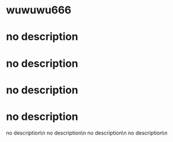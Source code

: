 # wuwuwu666
# no description
# no description
# no description
# no description
no description\n
no description\n
no description\n
no description\n
